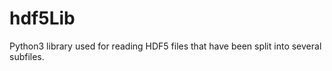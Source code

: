 # hdf5Lib
Python3 library used for reading HDF5 files that have been split into several subfiles.  

